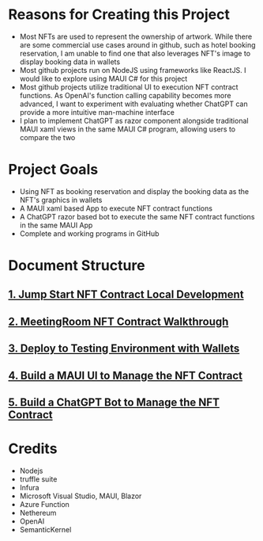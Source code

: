 # Reasons for Creating this Project
* Most NFTs are used to represent the ownership of artwork. While there are some commercial use cases around in github, such as hotel booking reservation, I am unable to find one that also leverages NFT's image to display booking data in wallets
* Most github projects run on NodeJS using frameworks like ReactJS. I would like to explore using MAUI C# for this project
* Most github projects utilize traditional UI to execution NFT contract functions. As OpenAI's function calling capability becomes more advanced, I want to experiment with evaluating whether ChatGPT can provide a more intuitive man-machine interface
* I plan to implement ChatGPT as razor component alongside traditional MAUI xaml views in the same MAUI C# program, allowing users to compare the two

# Project Goals
* Using NFT as booking reservation and display the booking data as the NFT's graphics in wallets
* A MAUI xaml based App to execute NFT contract functions
* A ChatGPT razor based bot to execute the same NFT contract functions in the same MAUI App
* Complete and working programs in GitHub

# Document Structure
## [1. Jump Start NFT Contract Local Development](README0.md)
## [2. MeetingRoom NFT Contract Walkthrough](README1.md)
## [3. Deploy to Testing Environment with Wallets](README2.md)
## [4. Build a MAUI UI to Manage the NFT Contract](README3.md)
## [5. Build a ChatGPT Bot to Manage the NFT Contract](README4.md)

# Credits
* Nodejs
* truffle suite
* Infura
* Microsoft Visual Studio, MAUI, Blazor
* Azure Function
* Nethereum
* OpenAI
* SemanticKernel